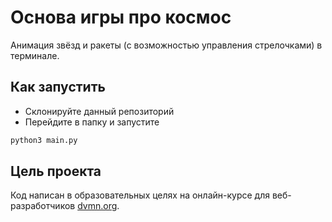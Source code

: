 # Основа игры про космос

Анимация звёзд и ракеты (с возможностью управления стрелочками) в терминале.

## Как запустить

* Склонируйте данный репозиторий
* Перейдите в папку и запустите

```python
python3 main.py
```

## Цель проекта

Код написан в образовательных целях на онлайн-курсе для веб-разработчиков [dvmn.org](https://dvmn.org/).